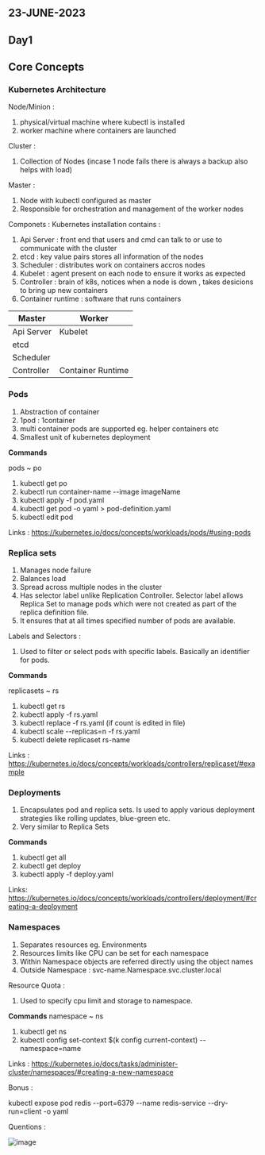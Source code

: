 ## 23-JUNE-2023

## Day1

## Core Concepts

### Kubernetes Architecture
Node/Minion : 
 1. physical/virtual machine where kubectl is installed
 2. worker machine where containers are launched

Cluster :
 1. Collection of Nodes (incase 1 node fails there is always a backup also helps with load)
 
Master :
 1. Node with kubectl configured as master
 2. Responsible for orchestration and management of the worker nodes

Componets :
Kubernetes installation contains :
 1. Api Server : front end that users and cmd can talk to or use to communicate with the cluster
 2. etcd : key value pairs stores all information of the nodes
 3. Scheduler : distributes work on containers accros  nodes
 4. Kubelet : agent present on each node to ensure it works as expected
 5. Controller : brain of k8s, notices when a node is down , takes desicions to bring up new containers
 6. Container runtime : software that runs containers

 																							   
| **Master**  | **Worker** |
|--|--|
| Api Server | Kubelet |
| etcd |  |
| Scheduler |  |
| Controller | Container Runtime |



### Pods
1. Abstraction of container
2. 1pod  : 1container
3. multi container pods are supported eg. helper containers etc
4. Smallest unit of kubernetes deployment

**Commands**

pods ~ po
1. kubectl get po
2. kubectl run container-name --image imageName
3. kubectl apply -f pod.yaml
4. kubectl get pod <pod-name> -o yaml > pod-definition.yaml
5. kubectl edit pod <pod-name>

Links :
https://kubernetes.io/docs/concepts/workloads/pods/#using-pods


### Replica sets
 1. Manages node failure
 2. Balances load
 3. Spread across multiple nodes in the cluster
 4. Has selector label unlike Replication Controller. Selector label allows Replica Set to manage pods which were not created as part of the replica definition file. 
 5. It ensures that at all times specified number of pods are available.

Labels and Selectors :
 1. Used to filter or select pods with specific labels. Basically an identifier for pods.

**Commands**

replicasets ~ rs
 1. kubectl get rs
 2. kubectl apply -f rs.yaml
 3. kubectl  replace -f rs.yaml (if count is edited in file)
 4. kubectl  scale --replicas=n -f rs.yaml
 5. kubectl  delete replicaset rs-name

Links :
https://kubernetes.io/docs/concepts/workloads/controllers/replicaset/#example



### Deployments
 1. Encapsulates pod and replica sets. Is used to apply various deployment strategies like rolling updates,  blue-green etc.
 2. Very similar to Replica Sets
 
 **Commands**
  1.  kubectl get all
  2. kubectl get deploy
  3. kubectl apply -f deploy.yaml

Links:
https://kubernetes.io/docs/concepts/workloads/controllers/deployment/#creating-a-deployment


### Namespaces
 1. Separates resources eg. Environments
 2. Resources limits like CPU can be set for each namespace
 3. Within Namespace objects are referred directly using the object names
 4. Outside Namespace : svc-name.Namespace.svc.cluster.local

Resource Quota :
 1. Used to specify cpu limit and storage to namespace.

**Commands**
namespace ~ ns
 1. kubectl get ns
 2. kubectl config set-context $(k config current-context) --namespace=name


Links :
https://kubernetes.io/docs/tasks/administer-cluster/namespaces/#creating-a-new-namespace


Bonus :

kubectl expose pod redis --port=6379 --name redis-service --dry-run=client -o yaml

Quentions :

![image](https://github.com/heloise-viegas/CKAD-PREP-2023-JUNE/assets/37453877/c6c1dd62-8c64-4ef2-8b84-b4704c28d984)

